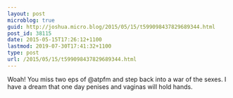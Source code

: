 ```yaml
---
layout: post
microblog: true
guid: http://joshua.micro.blog/2015/05/15/t599098437829689344.html
post_id: 38115
date: 2015-05-15T17:26:12+1100
lastmod: 2019-07-30T17:41:32+1100
type: post
url: /2015/05/15/t599098437829689344.html
---
```

Woah! You miss two eps of @atpfm and step back into a war of the sexes. I have a dream that one day penises and vaginas will hold hands.
